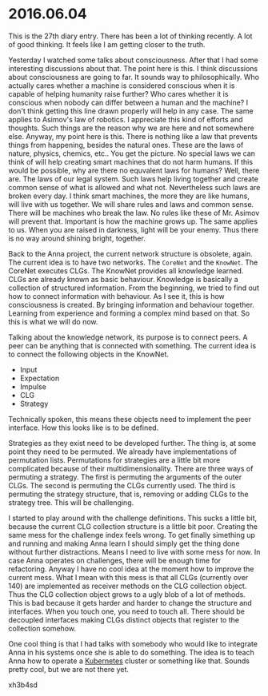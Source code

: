 # 2016.06.04
This is the 27th diary entry. There has been a lot of thinking recently. A lot
of good thinking. It feels like I am getting closer to the truth.

Yesterday I watched some talks about consciousness. After that I had some
interesting discussions about that. The point here is this. I think discussions
about consciousness are going to far. It sounds way to philosophically. Who
actually cares whether a machine is considered conscious when it is capable of
helping humanity raise further? Who cares whether it is conscious when nobody
can differ between a human and the machine? I don't think getting this line
drawn properly will help in any case. The same applies to Asimov's law of
robotics. I appreciate this kind of efforts and thoughts. Such things are the
reason why we are here and not somewhere else. Anyway, my point here is this.
There is nothing like a law that prevents things from happening, besides the
natural ones. These are the laws of nature, physics, chemics, etc.. You get the
picture. No special laws we can think of will help creating smart machines that
do not harm humans. If this would be possible, why are there no equvalent laws
for humans? Well, there are. The laws of our legal system. Such laws help
living together and create common sense of what is allowed and what not.
Nevertheless such laws are broken every day. I think smart machines, the more
they are like humans, will live with us together. We will share rules and laws
and common sense. There will be machines who break the law. No rules like these
of Mr. Asimov will prevent that. Important is how the machine grows up. The
same applies to us. When you are raised in darkness, light will be your enemy.
Thus there is no way around shining bright, together.

Back to the Anna project, the current network structure is obsolete, again. The
current idea is to have two networks. The `CoreNet` and the `KnowNet`. The
CoreNet executes CLGs. The KnowNet provides all knowledge learned. CLGs are
already known as basic behaviour. Knowledge is basically a collection of
structured information. From the beginning, we tried to find out how to connect
information with behaviour. As I see it, this is how consciousness is created.
By bringing information and behaviour together. Learning from experience and
forming a complex mind based on that. So this is what we will do now.

Talking about the knowledge network, its purpose is to connect peers. A peer
can be anything that is connected with something. The current idea is to
connect the following objects in the KnowNet.

- Input
- Expectation
- Impulse
- CLG
- Strategy

Technically spoken, this means these objects need to implement the peer
interface. How this looks like is to be defined.

Strategies as they exist need to be developed further. The thing is, at some
point they need to be permuted. We already have implementations of permutation
lists. Permutations for strategies are a little bit more complicated because of
their multidimensionality. There are three ways of permuting a strategy. The
first is permuting the arguments of the outer CLGs. The second is permuting the
CLGs currently used. The third is permuting the strategy structure, that is,
removing or adding CLGs to the strategy tree. This will be challenging.

I started to play around with the challenge definitions. This sucks a little
bit, because the current CLG collection structure is a little bit poor.
Creating the same mess for the challenge index feels wrong. To get finally
simething up and running and making Anna learn I should simply get the thing
done without further distractions. Means I need to live with some mess for now.
In case Anna operates on challenges, there will be enough time for refactoring.
Anyway I have no cool idea at the moment how to improve the current mess. What
I mean with this mess is that all CLGs (currently over 140) are implemented as
receiver methods on the CLG collection object. Thus the CLG collection object
grows to a ugly blob of a lot of methods. This is bad because it gets harder
and harder to change the structure and interfaces. When you touch one, you need
to touch all. There should be decoupled interfaces making CLGs distinct objects
that register to the collection somehow.

One cool thing is that I had talks with somebody who would like to integrate
Anna in his systems once she is able to do something. The idea is to teach Anna
how to operate a [Kubernetes](https://github.com/kubernetes/kubernetes) cluster
or something like that. Sounds pretty cool, but we are not there yet.

xh3b4sd
